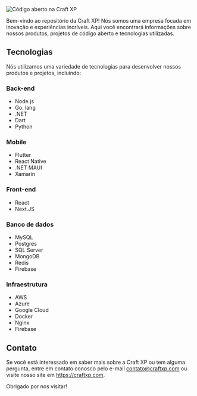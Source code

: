 ![Código aberto na Craft XP](https://firebasestorage.googleapis.com/v0/b/craft-xp.appspot.com/o/craftxp%2Fsrc%2Fimg%2Fbanner%201875x625%204.png?alt=media&token=f10cde16-68bd-413b-b123-ae2e48bceacf) 

Bem-vindo ao repositório da Craft XP! Nós somos uma empresa focada em inovação e experiências incríveis. Aqui você encontrará informações sobre nossos produtos, projetos de código aberto e tecnologias utilizadas.

## Tecnologias

Nós utilizamos uma variedade de tecnologias para desenvolver nossos produtos e projetos, incluindo:

### Back-end
- Node.js
- Go. lang
- .NET
- Dart
- Python

### Mobile
- Flutter
- React Native
- .NET MAUI
- Xamarin

### Front-end
- React
- Next.JS

### Banco de dados
- MySQL
- Postgres
- SQL Server
- MongoDB
- Redis
- Firebase

### Infraestrutura
- AWS
- Azure
- Google Cloud
- Docker
- Nginx
- Firebase


## Contato
Se você está interessado em saber mais sobre a Craft XP ou tem alguma pergunta, entre em contato conosco pelo e-mail contato@craftxp.com ou visite nosso site em https://craftxp.com.

Obrigado por nos visitar!
